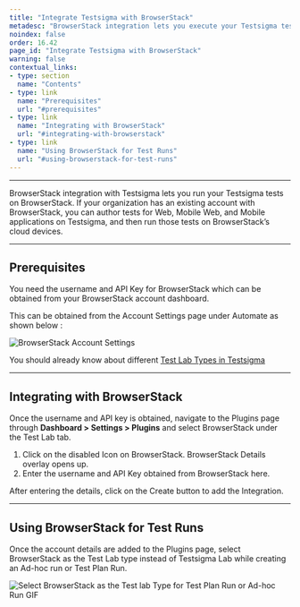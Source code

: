 ```yaml
---
title: "Integrate Testsigma with BrowserStack"
metadesc: "BrowserStack integration lets you execute your Testsigma tests on BrowserStack. Learn how to integrate the BrowserStack Cloud Test Execution Platform with Testsigma"
noindex: false
order: 16.42
page_id: "Integrate Testsigma with BrowserStack"
warning: false
contextual_links:
- type: section
  name: "Contents"
- type: link
  name: "Prerequisites"
  url: "#prerequisites"
- type: link
  name: "Integrating with BrowserStack"
  url: "#integrating-with-browserstack"
- type: link
  name: "Using BrowserStack for Test Runs"
  url: "#using-browserstack-for-test-runs"
---
```


---

BrowserStack integration with Testsigma lets you run your Testsigma tests on BrowserStack.
If your organization has an existing account with BrowserStack, you can author tests for Web, Mobile Web, and Mobile applications on Testsigma, and then run those tests on BrowserStack’s cloud devices.

---
## **Prerequisites**

You need the username and API Key for BrowserStack which can be obtained from your BrowserStack account dashboard.

This can be obtained from the Account Settings page under Automate as shown below :

![BrowserStack Account Settings](https://docs.testsigma.com/images/browserstack/browserstack-account-settings-username-api-keys.png)

You should already know about different [Test Lab Types in Testsigma](https://testsigma.com/docs/test-management/test-plans/supported-test-lab-types/)

---
## **Integrating with BrowserStack**

Once the username and API key is obtained, navigate to the Plugins page through **Dashboard > Settings > Plugins** and select BrowserStack under the Test Lab tab.

  1. Click on the disabled Icon on BrowserStack. BrowserStack Details overlay opens up.
  2. Enter the username and API Key obtained from BrowserStack here.

After entering the details, click on the Create button to add the Integration.

---
## **Using BrowserStack for Test Runs**

Once the account details are added to the Plugins page, select BrowserStack as the Test Lab type instead of Testsigma Lab while creating an Ad-hoc run or Test Plan Run.

![Select BrowserStack as the Test lab Type for Test Plan Run or Ad-hoc Run GIF](https://docs.testsigma.com/images/browserstack/select-test-lab-browserstack-gif.png)


